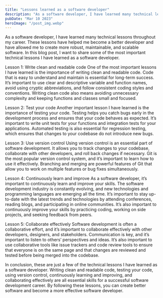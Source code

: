 ```yaml
---
title: "Lessons learned as a software developer"
description: "As a software developer, I have learned many technical lessons throughout my career."
pubDate: "Mar 10 2023"
heroImage: "/post_img.webp"
---
```


As a software developer, I have learned many technical lessons throughout my career. These lessons have helped me become a better developer and have allowed me to create more robust, maintainable, and scalable software. In this blog post, I want to share some of the most important technical lessons I have learned as a software developer.

Lesson 1: Write clean and readable code
One of the most important lessons I have learned is the importance of writing clean and readable code. Code that is easy to understand and maintain is essential for long-term success. It’s important to use clear and descriptive variable and function names, avoid using cryptic abbreviations, and follow consistent coding styles and conventions. Writing clean code also means avoiding unnecessary complexity and keeping functions and classes small and focused.

Lesson 2: Test your code
Another important lesson I have learned is the importance of testing your code. Testing helps you catch bugs early in the development process and ensures that your code behaves as expected. It’s important to write unit tests for your functions and integration tests for your applications. Automated testing is also essential for regression testing, which ensures that changes to your codebase do not introduce new bugs.

Lesson 3: Use version control
Using version control is an essential part of software development. It allows you to track changes to your codebase, collaborate with other developers, and roll back changes if necessary. Git is the most popular version control system, and it’s important to learn how to use it effectively. Branching and merging are powerful features of Git that allow you to work on multiple features or bug fixes simultaneously.

Lesson 4: Continuously learn and improve
As a software developer, it’s important to continuously learn and improve your skills. The software development industry is constantly evolving, and new technologies and programming languages are emerging all the time. It’s important to stay up-to-date with the latest trends and technologies by attending conferences, reading blogs, and participating in online communities. It’s also important to continuously improve your skills by practicing coding, working on side projects, and seeking feedback from peers.

Lesson 5: Collaborate effectively
Software development is often a collaborative effort, and it’s important to collaborate effectively with other developers, designers, and stakeholders. Communication is key, and it’s important to listen to others’ perspectives and ideas. It’s also important to use collaborative tools like issue trackers and code review tools to ensure that everyone is on the same page and that changes are reviewed and tested before being merged into the codebase.

In conclusion, these are just a few of the technical lessons I have learned as a software developer. Writing clean and readable code, testing your code, using version control, continuously learning and improving, and collaborating effectively are all essential skills for a successful software development career. By following these lessons, you can create better software and become a more effective software developer.